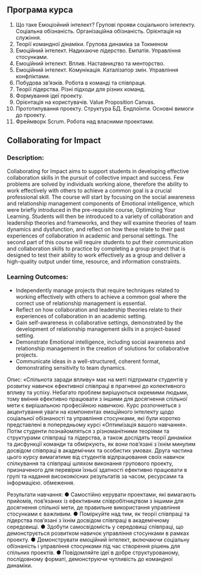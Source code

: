 ## Програма курса

1. Що таке Емоціойний інтелект? Групові прояви соціального інтелекту. Соціальна обізнаність.  Організаційна обізнаність. Орієнтація на служіння.  
2. Теорії командної дінаміки. Групова динаміка за Токменом 
3. Емоційний інтелект. Надихаюче лідерство. Емпатія. Управління стосунками. 
4. Емоційний інтелект. Вплив. Наставництво та менторство. 
5. Емоційний інтелект. Комунікація. Каталізатор змін. Управління конфліктами. 
6. Побудова зв’язків. Робота в команді та співпраця.
7. Теорії лідерства. Різні підходи для різних команд.
8. Формування ідеї проекту. 
9. Орієнтація на користувачів. Value Proposition Canvas.
10. Прототипування проекту. Структура БД. Ендпоїнти. Основні вимоги до проекту.
11. Фреймворк Scrum. Робота над власними проектами.

## Collaborating for Impact 
### Description:
Collaborating for Impact aims to support students in developing effective collaboration skills in the pursuit of collective impact and success. Few problems are solved by individuals working alone, therefore the ability to work effectively with others to achieve a common goal is a crucial professional skill. 
The course will start by focusing on the social awareness and relationship management components of Emotional intelligence, which were briefly introduced in the pre-requisite course, Optimizing Your Learning. Students will then be introduced to a variety of collaboration and leadership theories and frameworks, and they will examine theories of team dynamics and dysfunction, and reflect on how these relate to their past experiences of collaboration in academic and personal settings. 
The second part of this course will require students to put their communication and collaboration skills to practice by completing a group project that is designed to test their ability to work effectively as a group and deliver a high-quality output under time, resource, and information constraints.   
### Learning Outcomes:   
* Independently manage projects that require techniques related to working effectively with others to achieve a common goal where the correct use of relationship management is essential. 
* Reflect on how collaboration and leadership theories relate to their experiences of collaboration in an academic setting. 
* Gain self-awareness in collaborative settings, demonstrated by the development of relationship management skills in a project-based setting. 
* Demonstrate Emotional intelligence, including social awareness and relationship management in the creation of solutions for collaborative projects. 
* Communicate ideas in a well-structured, coherent format, demonstrating sensitivity to team dynamics. 





Опис: «Спільнота заради впливу» має на меті підтримати студентів у розвитку навичок ефективної співпраці в прагненні до колективного впливу та успіху. Небагато проблем вирішуються окремими людьми, тому вміння ефективно працювати з іншими для досягнення спільної мети є вирішальною професійною навичкою.
Курс розпочнеться з акцентування уваги на компонентах емоційного інтелекту щодо соціальної обізнаності та управління стосунками, які були коротко представлені в попередньому курсі «Оптимізація вашого навчання». Потім студенти познайомляться з різноманітними теоріями та структурами співпраці та лідерства, а також дослідять теорії динаміки та дисфункції команди та обміркують, як вони пов’язані з їхнім минулим досвідом співпраці в академічних та особистих умовах.
Друга частина цього курсу вимагатиме від студентів відпрацювання своїх навичок спілкування та співпраці шляхом виконання групового проекту, призначеного для перевірки їхньої здатності ефективно працювати в групі та надання високоякісних результатів за часом, ресурсами та інформацією. обмеження.

Результати навчання:
● Самостійно керувати проектами, які вимагають прийомів, пов’язаних із ефективним співробітництвом з іншими для досягнення спільної мети, де правильне використання управління стосунками є важливим.
● Поміркуйте над тим, як теорії співпраці та лідерства пов’язані з їхнім досвідом співпраці в академічному середовищі.
● Здобути самосвідомість у середовищі співпраці, що демонструється розвитком навичок управління стосунками в рамках проекту.
● Демонструвати емоційний інтелект, включаючи соціальну обізнаність і управління стосунками під час створення рішень для спільних проектів.
● Повідомляйте ідеї в добре структурованому, послідовному форматі, демонструючи чутливість до командної динаміки.

